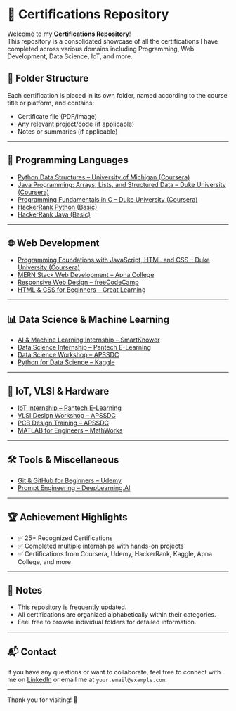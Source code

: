 # 📜 Certifications Repository

Welcome to my **Certifications Repository**!  
This repository is a consolidated showcase of all the certifications I have completed across various domains including Programming, Web Development, Data Science, IoT, and more.

## 📁 Folder Structure

Each certification is placed in its own folder, named according to the course title or platform, and contains:
- Certificate file (PDF/Image)
- Any relevant project/code (if applicable)
- Notes or summaries (if applicable)

---

## 🧠 Programming Languages
- [Python Data Structures – University of Michigan (Coursera)](./Python_Data_Structures/)
- [Java Programming: Arrays, Lists, and Structured Data – Duke University (Coursera)](./Java_Programming/)
- [Programming Fundamentals in C – Duke University (Coursera)](./C_Programming_Fundamentals/)
- [HackerRank Python (Basic)](./HackerRank_Python_Basic/)
- [HackerRank Java (Basic)](./HackerRank_Java_Basic/)

---

## 🌐 Web Development
- [Programming Foundations with JavaScript, HTML and CSS – Duke University (Coursera)](./JS_HTML_CSS_Foundations/)
- [MERN Stack Web Development – Apna College](./MERN_Stack_Web_Development/)
- [Responsive Web Design – freeCodeCamp](./Responsive_Web_Design/)
- [HTML & CSS for Beginners – Great Learning](./HTML_CSS_Basics/)

---

## 📊 Data Science & Machine Learning
- [AI & Machine Learning Internship – SmartKnower](./AI_ML_SmartKnower/)
- [Data Science Internship – Pantech E-Learning](./Data_Science_Pantech/)
- [Data Science Workshop – APSSDC](./Data_Science_Workshop_APSSDC/)
- [Python for Data Science – Kaggle](./Python_Data_Science_Kaggle/)

---

## 🔧 IoT, VLSI & Hardware
- [IoT Internship – Pantech E-Learning](./IoT_Pantech/)
- [VLSI Design Workshop – APSSDC](./VLSI_Workshop/)
- [PCB Design Training – APSSDC](./PCB_Design_APSSDC/)
- [MATLAB for Engineers – MathWorks](./MATLAB_Certification/)

---

## 🛠️ Tools & Miscellaneous
- [Git & GitHub for Beginners – Udemy](./Git_GitHub_Udemy/)
- [Prompt Engineering – DeepLearning.AI](./Prompt_Engineering_DL/)

---

## 🏆 Achievement Highlights

- ✅ 25+ Recognized Certifications
- ✅ Completed multiple internships with hands-on projects
- ✅ Certifications from Coursera, Udemy, HackerRank, Kaggle, Apna College, and more

---

## 📌 Notes

- This repository is frequently updated.
- All certifications are organized alphabetically within their categories.
- Feel free to browse individual folders for detailed information.

---

## 📬 Contact

If you have any questions or want to collaborate, feel free to connect with me on [LinkedIn](https://linkedin.com/) or email me at `your.email@example.com`.

---

Thank you for visiting! 🚀
